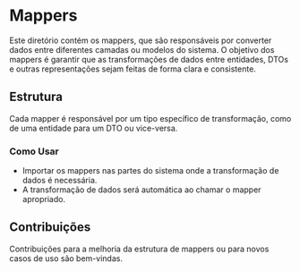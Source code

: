# Mappers

Este diretório contém os mappers, que são responsáveis por converter dados entre diferentes camadas ou modelos do sistema. O objetivo dos mappers é garantir que as transformações de dados entre entidades, DTOs e outras representações sejam feitas de forma clara e consistente.

## Estrutura

Cada mapper é responsável por um tipo específico de transformação, como de uma entidade para um DTO ou vice-versa.

### Como Usar

- Importar os mappers nas partes do sistema onde a transformação de dados é necessária.
- A transformação de dados será automática ao chamar o mapper apropriado.

## Contribuições

Contribuições para a melhoria da estrutura de mappers ou para novos casos de uso são bem-vindas.

